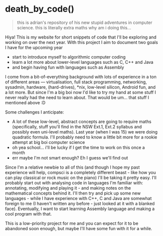 # death_by_code()
> this is adrian's repository of his new stupid adventures in computer science. this is literally extra maths why am i doing this...

Hiya! This is my website for short snippets of code that I'll be exploring and working on over the next year. With this project I aim to document two goals I have for the upcoming year

- start to introduce myself to algorithmic computer coding
- learn a lot more about lower-level languages such as C, C++ and Java
- and begin having fun with languages such as Assembly

I come from a bit-of-everything background with lots of experience in a ton of different areas — virtualisation, full stack programming, networking, sysadmin, hardware, (hard-drives), *nix, low-level silicon, Android fun, and a lot more. But since I'm a big boi now I'd like to try my hand at some stuff I never really had the need to learn about. That would be um... that stuff I mentioned above :D

Some challenges I anticipate:

- A lot of these low-level, abstract concepts are going to require maths (specifically, stuff you'll find in the NSW Ext.1, Ext.2 syllabus and possibly even uni-level maths). Last year (when I was 15) we were doing quadratic formula. I'll probably need to know a little bit more for a rookie attempt at big boi computer science
- oh yea school... i'll be lucky if I get the time to work on this once a month
- err maybe I'm not smart enough? Eh I guess we'll find out

Since I'm a relative newbie to all of this (and though I hope my past experience will help, compsci is a completely different beast - like how you can play classical or rock music on the piano) I'll be taking it pretty easy. I'll probably start out with analysing code in languages I'm familiar with: annotating, modifying and playing it - and making notes on the mathematical concepts behind it. I'll then try and pick up some new languages - while I have experience with C++, C and Java are somewhat foreign to me (I haven't written any before - just looked at it with a blanked face). Eventually, I want to start learning Assembly language and making a cool program with that.

This is a low-priority project for me and you can expect for it to be abandoned soon enough, but maybe I'll have some fun with it for a while.